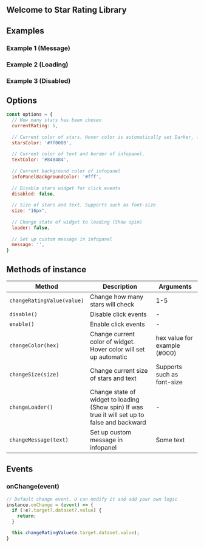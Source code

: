 ## Welcome to Star Rating Library

## Examples
<link href="https://cdn.jsdelivr.net/npm/@romua1d/star-rating-js@latest/build/index.min.css" rel="stylesheet" />
<script src="https://cdn.jsdelivr.net/npm/@romua1d/star-rating-js@latest/build/index.min.js"></script>

<script type="text/javascript">
setTimeout(function () {
const StarRating = window.StarRating.default;

new StarRating(document.getElementById('example1'), {
    message: '56 votes',
});
new StarRating(document.getElementById('loading'), {
    loader: true,
});
new StarRating(document.getElementById('disabled'), {
    disabled: true,
});
}, 500);
</script>

### Example 1 (Message)
<div id="example1"></div>

### Example 2 (Loading)
<div id="loading"></div>

### Example 3 (Disabled)
<div id="disabled"></div>


## Options

```javascript
const options = {
  // How many stars has been chosen
  currentRating: 5,
  
  // Current color of stars. Hover color is automatically set Darker, for default value = #cc0000
  starsColor: '#ff0000',
  
  // Current color of text and border of infopanel. 
  textColor: '#848484', 
  
  // Current background color of infopanel
  infoPanelBackgroundColor: '#fff',
  
  // Disable stars widget for click events
  disabled: false,
  
  // Size of stars and text. Supports such as font-size
  size: "16px",
  
  // Change state of widget to loading (Show spin)
  loader: false,
  
  // Set up custom message in infopanel
  message: '',
}
```

## Methods of instance

| Method | Description | Arguments |
| --- | --- | --- |
| `changeRatingValue(value)` | Change how many stars will check | 1-5 |
| `disable()` | Disable click events | - |
| `enable()` | Enable click events | - |
| `changeColor(hex)` | Change current color of widget. Hover color will set up automatic | hex value for example (#000) |
| `changeSize(size)` | Change current size of stars and text | Supports such as font-size |
| `changeLoader()` | Change state of widget to loading (Show spin) If was true it will set up to false and backward | - |
| `changeMessage(text)` |  Set up custom message in infopanel | Some text |

## Events
### onChange(event)
```javascript
// Default change event. U can modify it and add your own logic
instance.onChange = (event) => {
  if (!e?.target?.dataset?.value) {
    return;
  }

  this.changeRatingValue(e.target.dataset.value);
}

```

